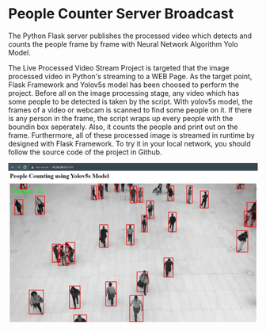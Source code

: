 # People Counter Server Broadcast
 The Python Flask server publishes the processed video which detects and counts the people frame by frame with Neural Network Algorithm Yolo Model.
 
 The Live Processed Video Stream Project is targeted that the image processed video in Python's streaming to a WEB Page. As the target point, Flask Framework and Yolov5s model has been choosed to perform the project. Before all on the image processing stage, any video which has some people to be detected is taken by the script. With yolov5s model, the frames of a video or webcam is scanned to find some people on it. If there is any person in the frame, the script wraps up every people with the boundin box seperately. Also, it counts the people and print out on the frame. Furthermore, all of these processed image is streamed in runtime by designed with Flask Framework. To try it in your local network, you should follow the source code of the project in Github.
 
<p align="center">
 <img src="https://github.com/kadirtuna/LiveProcessedVideoStream/blob/main/Images/LiveProcessedVideoStream.jpg">
</img>
</p>
